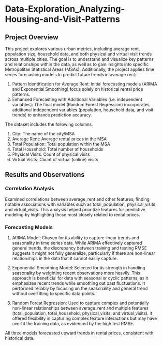 # Data-Exploration_Analyzing-Housing-and-Visit-Patterns

## Project Overview
This project explores various urban metrics, including average rent, population size, household data, and both physical and virtual visit trends across multiple cities. The goal is to understand and visualize key patterns and relationships within the data, as well as to gain insights into specific Metropolitan Statistical Areas (MSAs). Additionally, the project applies time series forecasting models to predict future trends in average rent:
1. Pattern Identification for Average Rent: Initial forecasting models (ARIMA and Exponential Smoothing) focus solely on historical rental price patterns.
2. Enhanced Forecasting with Additional Variables (i.e. independent variables): The final model (Random Forest Regression) incorporates additional independent variables (population, household data, and visit trends) to enhance prediction accuracy.

The dataset includes the following columns:
1. City: The name of the city/MSA
2. Average Rent: Average rental prices in the MSA
3. Total Population: Total population within the MSA
4. Total Household: Total number of households
5. Physical Visits: Count of physical visits
6. Virtual Visits: Count of virtual (online) visits

## Results and Observations
### Correlation Analysis
Examined correlations between average_rent and other features, finding notable associations with variables such as total_population, physical_visits, and virtual_visits. This analysis helped prioritize features for predictive modeling by highlighting those most closely related to rental prices.

### Forecasting Models
1. ARIMA Model: Chosen for its ability to capture linear trends and seasonality in time series data.
While ARIMA effectively captured general trends, the discrepancy between training and testing RMSE suggests it might not fully generalize, particularly if there are non-linear relationships in the data that it cannot easily capture.

2. Exponential Smoothing Model: Selected for its strength in handling seasonality by weighting recent observations more heavily. This approach is beneficial for data with seasonal or cyclic patterns, as it emphasizes recent trends while smoothing out past fluctuations.
It performed reliably by focusing on the seasonality and general trend without overfitting to specific data points.

3. Random Forest Regression: Used to capture complex and potentially non-linear relationships between average_rent and multiple features (total_population, total_household, physical_visits, and virtual_visits).
It offered flexibility in capturing complex feature interactions but may have overfit the training data, as evidenced by the high test RMSE.

All three models forecasted upward trends in rental prices, consistent with historical data.
